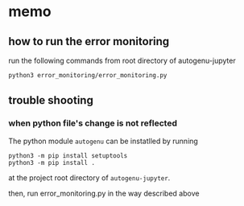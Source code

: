 # memo

## how to run the error monitoring

run the following commands from root directory of autogenu-jupyter

```bash
python3 error_monitoring/error_monitoring.py
```

## trouble shooting

### when python file's change is not reflected

The python module `autogenu` can be instatlled by running
```
python3 -m pip install setuptools
python3 -m pip install .
```
at the project root directory of `autogenu-jupyter`.

then, run error_monitoring.py in the way described above
